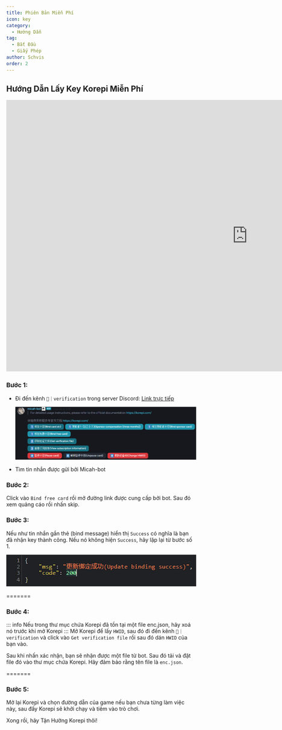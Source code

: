 ```yaml
---
title: Phiên Bản Miễn Phí
icon: key
category:
  - Hướng Dẫn
tag:
  - Bắt Đầu
  - Giấy Phép
author: Schvis
order: 2
---
```


## Hướng Dẫn Lấy Key Korepi Miễn Phí

<div class="iframe-container"><iframe width="1280" height="720" src="https://www.youtube.com/embed/SWI-GeqKx1g" title="How to use Korepi for free" frameborder="0" allow="accelerometer; autoplay; clipboard-write; encrypted-media; gyroscope; picture-in-picture; web-share" referrerpolicy="strict-origin-when-cross-origin" allowfullscreen></iframe></div>

### Bước 1:
- Đi đến kênh `🔐｜verification` trong server Discord: [Link trực tiếp](https://discord.com/channels/1069057220802781265/1203687333107335198)

  ![img.png](/assets/images/docs/202402/verify-1.png)
- Tìm tin nhắn được gửi bởi Micah-bot

### Bước 2:
Click vào `Bind free card` rồi mở đường link được cung cấp bởi bot. Sau đó xem quảng cáo rồi nhấn skip.

### Bước 3:
Nếu như tin nhắn gắn thẻ (bind message) hiển thị `Success` có nghĩa là bạn đã nhận key thành công. Nếu nó không hiện `Success`, hãy lặp lại từ bước số 1.

![](/assets/images/docs/202312/success.png)

=======
### Bước 4:
::: info Nếu trong thư mục chứa Korepi đã tồn tại một file enc.json, hãy xoá nó trước khi mở Korepi
:::
Mở Korepi để lấy `HWID`, sau đó đi đến kênh `🔐｜verification` và click vào `Get verification file` rồi sau đó dán `HWID` của bạn vào.

Sau khi nhấn xác nhận, bạn sẽ nhận được một file từ bot. Sau đó tải và đặt file đó vào thư mục chứa Korepi. Hãy đảm bảo rằng tên file là `enc.json`.

=======
### Bước 5:
Mở lại Korepi và chọn đường dẫn của game nếu bạn chưa từng làm việc này, sau đấy Korepi sẽ khởi chạy và tiêm vào trò chơi.

Xong rồi, hãy Tận Hưởng Korepi thôi!